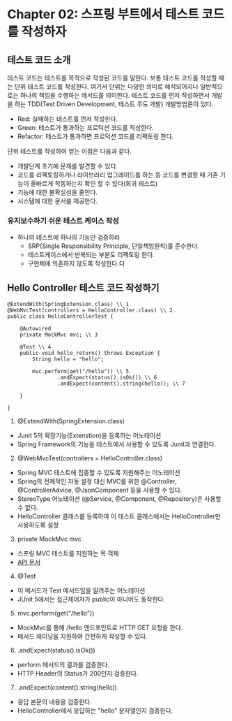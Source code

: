 # Chapter 02: 스프링 부트에서 테스트 코드를 작성하자

## 테스트 코드 소개
테스트 코드는 테스트를 목적으로 작성된 코드를 말한다. 보통 테스트 코드를 작성할 때는 단위 테스트 코드를 작성한다.
여기서 단위는 다양한 의미로 해석되어지나 일반적으로는 하나의 책임을 수행하는 메서드를 의미한다.
테스트 코드를 먼저 작성하면서 개발을 하는 TDD(Test Driven Development, 테스트 주도 개발) 개발방법론이 있다.
* Red: 실패하는 테스트를 먼저 작성한다.
* Green: 테스트가 통과하는 프로덕션 코드를 작성한다.
* Refactor: 테스트가 통과하면 프로덕션 코드를 리팩토링 한다.

단위 테스트를 작성하여 얻는 이점은 다음과 같다.
* 개발단계 초기에 문제를 발견할 수 있다.
* 코드를 리팩토링하거나 라이브러리 업그레이드를 하는 등 코드를 변경할 때 기존 기능이 올바르게 작동하는지 확인 할 수 있다(회귀 테스트)
* 기능에 대한 불확실성을 줄인다.
* 시스템에 대한 문서를 제공한다.

### 유지보수하기 쉬운 테스트 케이스 작성
* 하나의 테스트에 하나의 기능만 검증하라
  * SRP(Single Responsibility Principle, 단일책임원칙)를 준수한다.
  * 테스트케이스에서 반복되는 부분도 리팩토링 한다.
  * 구현체에 의존하지 않도록 작성한다.다

## Hello Controller 테스트 코드 작성하기
```
@ExtendWith(SpringExtension.class) \\ 1
@WebMvcTest(controllers = HelloController.class) \\ 2
public class HelloControllerTest {

    @Autowired
    private MockMvc mvc; \\ 3

    @Test \\ 4
    public void hello_return() throws Exception {
        String hello = "hello";

        mvc.perform(get("/hello")) \\ 5
                .andExpect(status().isOk()) \\ 6
                .andExpect(content().string(hello)); \\ 7

    }

}

```
1. @ExtendWith(SpringExtension.class)
* Junit 5의 확장기능(Extenstion)을 등록하는 어노테이션
* Spring Framework의 기능을 테스트에서 사용할 수 있도록 Junit과 연결한다.

2. @WebMvcTest(controllers = HelloController.class)
* Spring MVC 테스트에 집중할 수 있도록 지원해주는 어노테이션
* Spring의 전체적인 자동 설정 대신 MVC를 위한 @Controller, @ControllerAdvice, @JsonComponent 등을 사용할 수 있다.
* StereoType 어노테이션 (@Service, @Component, @Repository)은 사용할 수 없다.
* HelloController 클래스를 등록하여 이 테스트 클래스에서는 HelloController만 사용하도록 설정

3. private MockMvc mvc
* 스프링 MVC 테스트를 지원하는 목 객체
* [API 문서](https://docs.spring.io/spring-framework/docs/current/javadoc-api/org/springframework/test/web/servlet/MockMvc.html)

4. @Test
* 이 메서드가 Test 메서드임을 알려주는 어노테이션
* JUnit 5에서는 접근제어자가 public이 아니어도 동작한다.

5. mvc.perform(get("/hello"))
* MockMvc를 통해 /hello 엔드포인트로 HTTP GET 요청을 한다.
* 메서드 체이닝을 지원하여 간편하게 작성할 수 있다.

6. .andExpect(status().isOk())
* perform 메서드의 결과를 검증한다.
* HTTP Header의 Status가 200인지 검증한다.

7. .andExpect(content().string(hello))
* 응답 본문의 내용을 검증한다.
* HelloController에서 응답하는 "hello" 문자열인지 검증한다.


